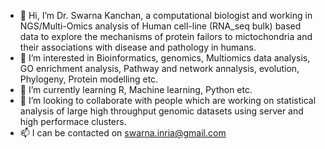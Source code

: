 - 👋 Hi, I’m Dr. Swarna Kanchan, a computational biologist and working in NGS/Multi-Omics analysis of Human cell-line (RNA_seq bulk) based data to explore the mechanisms of protein failors to mictochondria and their associations with disease and pathology in humans. 
- 👀 I’m interested in Bioinformatics, genomics, Multiomics data analysis, GO enrichment analysis, Pathway and network annalysis, evolution, Phylogeny, Protein modelling etc.
- 🌱 I’m currently learning R, Machine learning, Python etc.
- 💞️ I’m looking to collaborate with people which are working on statistical analysis of large high throughput genomic datasets using server and high performace clusters.
- 📫 I can be  contacted on swarna.inria@gmail.com

<!---
swarnakanchan/swarnakanchan is a ✨ special ✨ repository because its `README.md` (this file) appears on your GitHub profile.
You can click the Preview link to take a look at your changes.
--->
